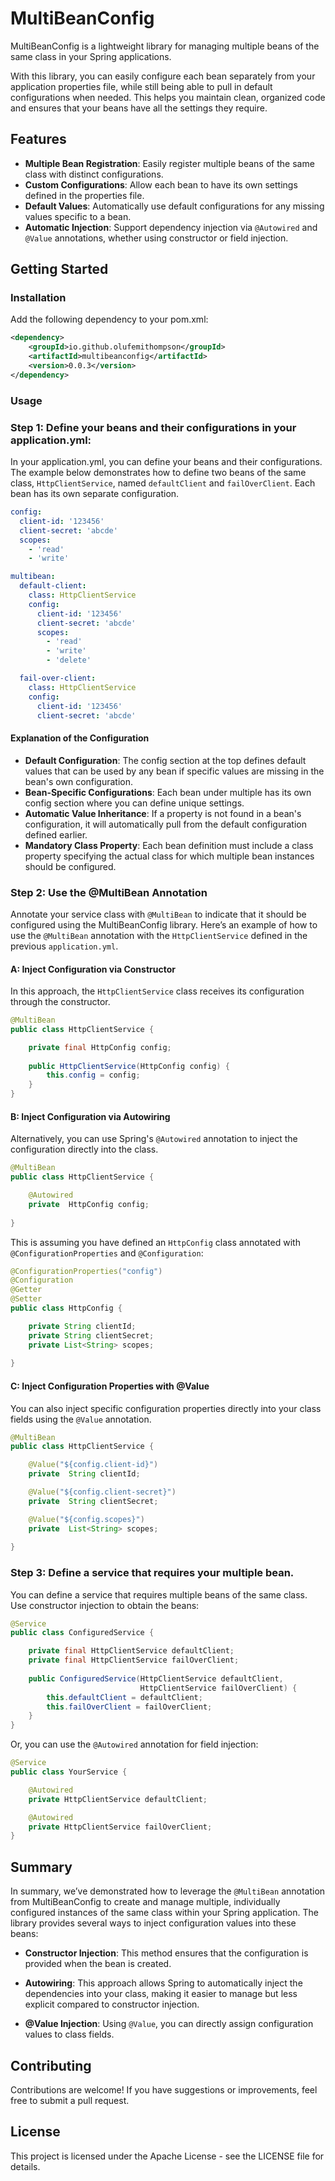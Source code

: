 # MultiBeanConfig
MultiBeanConfig is a lightweight library for managing multiple beans of the same class in your Spring applications. 

With this library, you can easily configure each bean separately from your application properties file, while still being able to pull in default configurations when needed. This helps you maintain clean, organized code and ensures that your beans have all the settings they require.

## Features

- **Multiple Bean Registration**: Easily register multiple beans of the same class with distinct configurations.
- **Custom Configurations**: Allow each bean to have its own settings defined in the properties file.
- **Default Values**: Automatically use default configurations for any missing values specific to a bean.
- **Automatic Injection**: Support dependency injection via `@Autowired` and `@Value` annotations, whether using constructor or field injection.

## Getting Started
### Installation
Add the following dependency to your pom.xml:
```xml
<dependency>
    <groupId>io.github.olufemithompson</groupId>
    <artifactId>multibeanconfig</artifactId>
    <version>0.0.3</version>
</dependency>
```

### Usage
### Step 1: Define your beans and their configurations in your application.yml:
In your application.yml, you can define your beans and their configurations. 
The example below demonstrates how to define two beans of the same class, `HttpClientService`, named `defaultClient` and `failOverClient`. 
Each bean has its own separate configuration.
```yaml
config:
  client-id: '123456'
  client-secret: 'abcde'
  scopes:
    - 'read'
    - 'write'

multibean:
  default-client:
    class: HttpClientService
    config:
      client-id: '123456'
      client-secret: 'abcde'
      scopes:
        - 'read'
        - 'write'
        - 'delete'

  fail-over-client:
    class: HttpClientService
    config:
      client-id: '123456'
      client-secret: 'abcde'
```
#### Explanation of the Configuration
- **Default Configuration**: The config section at the top defines default values that can be used by any bean if specific values are missing in the bean's own configuration.
- **Bean-Specific Configurations**: Each bean under multiple has its own config section where you can define unique settings.
- **Automatic Value Inheritance**: If a property is not found in a bean's configuration, it will automatically pull from the default configuration defined earlier.
- **Mandatory Class Property**:  Each bean definition must include a class property specifying the actual class for which multiple bean instances should be configured.


### Step 2: Use the @MultiBean Annotation
Annotate your service class with `@MultiBean` to indicate that it should be configured using the MultiBeanConfig library. Here’s an example of how to use the `@MultiBean` annotation with the `HttpClientService` defined in the previous `application.yml`.

#### A: Inject Configuration via Constructor
In this approach, the `HttpClientService` class receives its configuration through the constructor.

```java
@MultiBean
public class HttpClientService {

    private final HttpConfig config;
    
    public HttpClientService(HttpConfig config) {
        this.config = config;
    }
}
```

#### B: Inject Configuration via Autowiring
Alternatively, you can use Spring's `@Autowired` annotation to inject the configuration directly into the class.
```java
@MultiBean
public class HttpClientService {

    @Autowired
    private  HttpConfig config;
    
}
```
This is assuming you have defined an `HttpConfig` class annotated with `@ConfigurationProperties` and `@Configuration`:
```java
@ConfigurationProperties("config")
@Configuration
@Getter
@Setter
public class HttpConfig {

    private String clientId;
    private String clientSecret;
    private List<String> scopes;
    
}
```

#### C: Inject Configuration Properties with @Value
You can also inject specific configuration properties directly into your class fields using the `@Value` annotation.
```java
@MultiBean
public class HttpClientService {

    @Value("${config.client-id}")
    private  String clientId;

    @Value("${config.client-secret}")
    private  String clientSecret;

    @Value("${config.scopes}")
    private  List<String> scopes;
    
}
```


### Step 3: Define a service that requires your multiple bean.
You can define a service that requires multiple beans of the same class. Use constructor injection to obtain the beans:
```java
@Service
public class ConfiguredService {

    private final HttpClientService defaultClient;
    private final HttpClientService failOverClient;
    
    public ConfiguredService(HttpClientService defaultClient,
                             HttpClientService failOverClient) {
        this.defaultClient = defaultClient;
        this.failOverClient = failOverClient;
    }
}
```
Or, you can use the `@Autowired` annotation for field injection:
```java
@Service
public class YourService {

    @Autowired
    private HttpClientService defaultClient;

    @Autowired
    private HttpClientService failOverClient;
}
```
## Summary
In summary, we’ve demonstrated how to leverage the `@MultiBean` annotation from MultiBeanConfig to create and manage multiple, individually configured instances of the same class within your Spring application. 
The library provides several ways to inject configuration values into these beans:

- **Constructor Injection**: This method ensures that the configuration is provided when the bean is created.

- **Autowiring**: This approach allows Spring to automatically inject the dependencies into your class, making it easier to manage but less explicit compared to constructor injection.

- **@Value Injection**: Using `@Value`, you can directly assign configuration values to class fields.

## Contributing
Contributions are welcome! If you have suggestions or improvements, feel free to submit a pull request.

## License
This project is licensed under the Apache License - see the LICENSE file for details.